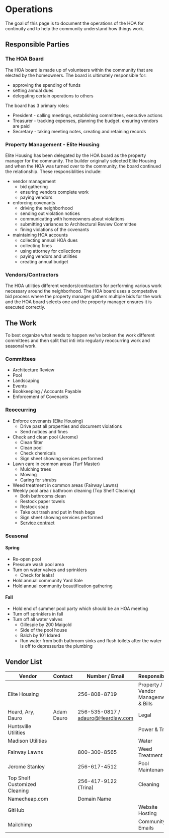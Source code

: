 # Operations

The goal of this page is to document the operations of the HOA for
continuity and to help the community understand how things work.

## Responsible Parties

### The HOA Board

The HOA board is made up of volunteers within the community that are
elected by the homeowners. The board is ultimately responsible for:
* approving the spending of funds
* setting annual dues
* delegating certain operations to others

The board has 3 primary roles:
* President - calling meetings, establishing committees, executive actions
* Treasurer - tracking expenses, planning the budget. ensuring vendors are paid
* Secretary - taking meeting notes, creating and retaining records

### Property Management - Elite Housing

Elite Housing has been delegated by the HOA board as the property manager
for the community. The builder originally selected Elite Housing and when
the HOA was turned over to the community, the board continued the relationship. These responsiblities include:
* vendor management
  * bid gathering
  * ensuring vendors complete work
  * paying vendors
* enforcing covenants
  * driving the neighborhood
  * sending out violation notices
  * communicating with homeowners about violations
  * submitting variances to Architectural Review Committee
  * fining violations of the covenants
* maintaining HOA accounts
  * collecting annual HOA dues
  * collecting fines
  * using attorney for collections
  * paying vendors and utilities
  * creating annual budget

### Vendors/Contractors

The HOA utilities different vendors/contractors for performing various work
necessary around the neighborhood. The HOA board uses a competative bid
process where the property manager gathers multiple bids for the work and
the HOA board selects one and the property manager ensures it is executed
correctly.

## The Work

To best organize what needs to happen we've broken the work different
committees and then split that inti into regularly
reoccurring work and seasonal work.

### Committees

- Architecture Review
- Pool
- Landscaping
- Events
- Bookkeeping / Accounts Payable
- Enforcement of Covenants


### Reoccurring

- Enforce covenants (Elite Housing)
  - Drive past all properties and document violations
  - Send notices and fines
- Check and clean pool (Jerome)
  - Clean filter
  - Clean pool
  - Check chemicals
  - Sign sheet showing services performed
- Lawn care in common areas (Turf Master)
  - Mulching trees
  - Mowing
  - Caring for shrubs
- Weed treatment in common areas (Fairway Lawns)
- Weekly pool area / bathroom cleaning (Top Shelf Cleaning)
  - Both bathrooms clean
  - Restock paper towels
  - Restock soap
  - Take out trash and put in fresh bags
  - Sign sheet showing services performed
  - [Service contract](/docs/Top-Shelf-Contract.pdf)

### Seasonal

#### Spring

- Re-open pool
- Pressure wash pool area
- Turn on water valves and sprinklers
  - Check for leaks!
- Hold annual community Yard Sale
- Hold annual community beautification gathering

#### Fall

- Hold end of summer pool party which should be an HOA meeting
- Turn off sprinklers in fall
- Turn off all water valves
  - Gillespie by 200 Maigold
  - Side of the pool house
  - Balch by 101 Idared
  - Run water from both bathroom sinks and flush toilets
    after the water is off to depressurize the plumbing

## Vendor List

| Vendor | Contact | Number / Email | Responsibility |
| ------ | ------- | -------------- | -------------- |
| Elite Housing | | 256-808-8719 | Property / Vendor Management & Bills |
| Heard, Ary, Dauro | Adam Dauro | 256-535-0817 / adauro@Heardlaw.com | Legal |
| Huntsville Utilities | | | Power & Trash |
| Madison Utilities | | | Water |
| Fairway Lawns | | 800-300-8565 | Weed Treatment |
| Jerome Stanley | | 256-617-4512 | Pool Maintenance |
| Top Shelf Customized Cleaning | | 256-417-9122 (Trina) | Cleaning |
| Namecheap.com | | Domain Name |
| GitHub | | | Website Hosting |
| Mailchimp | | | Community Emails |
